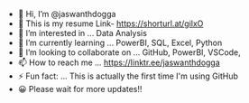 - 👋 Hi, I’m @jaswanthdogga
- 🧾 This is my resume Link- https://shorturl.at/gilxO
- 👀 I’m interested in ... Data Analysis
- 🌱 I’m currently learning ... PowerBI, SQL, Excel, Python
- 💞️ I’m looking to collaborate on ... GitHub, PowerBI, VSCode, 
- 📫 How to reach me ... https://linktr.ee/jaswanthdogga
- ⚡ Fun fact: ... This is actually the first time I'm using GitHub
- 😀 Please wait for more updates!!

<!---
jaswanthdogga/jaswanthdogga is a ✨ special ✨ repository because its `README.md` (this file) appears on your GitHub profile.
You can click the Preview link to take a look at your changes.
--->
